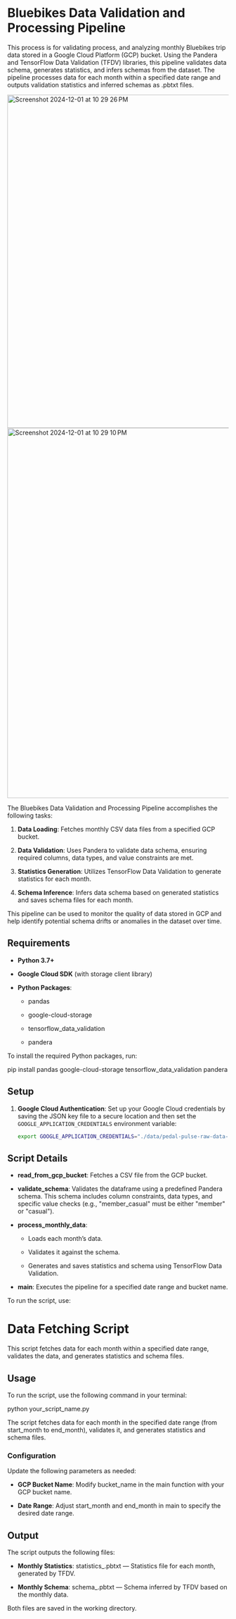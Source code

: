 Bluebikes Data Validation and Processing Pipeline
=================================================

This process is for validating process, and analyzing monthly Bluebikes trip data stored in a Google Cloud Platform (GCP) bucket. Using the Pandera and TensorFlow Data Validation (TFDV) libraries, this pipeline validates data schema, generates statistics, and infers schemas from the dataset. The pipeline processes data for each month within a specified date range and outputs validation statistics and inferred schemas as .pbtxt files.


<img width="757" alt="Screenshot 2024-12-01 at 10 29 26 PM" src="https://github.com/user-attachments/assets/64795e02-0164-4de3-8ec2-2d4e867a7f06">

<img width="841" alt="Screenshot 2024-12-01 at 10 29 10 PM" src="https://github.com/user-attachments/assets/630a9891-2d04-4d2e-bc11-28900c8273d2">


The Bluebikes Data Validation and Processing Pipeline accomplishes the following tasks:

1.  **Data Loading**: Fetches monthly CSV data files from a specified GCP bucket.
    
2.  **Data Validation**: Uses Pandera to validate data schema, ensuring required columns, data types, and value constraints are met.
    
3.  **Statistics Generation**: Utilizes TensorFlow Data Validation to generate statistics for each month.
    
4.  **Schema Inference**: Infers data schema based on generated statistics and saves schema files for each month.
    

This pipeline can be used to monitor the quality of data stored in GCP and help identify potential schema drifts or anomalies in the dataset over time.

Requirements
------------

*   **Python 3.7+**
    
*   **Google Cloud SDK** (with storage client library)
    
*   **Python Packages**:
    
    *   pandas
        
    *   google-cloud-storage
        
    *   tensorflow\_data\_validation
        
    *   pandera
        

To install the required Python packages, run:

pip install pandas google-cloud-storage tensorflow_data_validation pandera

## Setup

1. **Google Cloud Authentication**: Set up your Google Cloud credentials by saving the JSON key file to a secure location and then set the `GOOGLE_APPLICATION_CREDENTIALS` environment variable:

   ```bash
   export GOOGLE_APPLICATION_CREDENTIALS="./data/pedal-pulse-raw-data-5b8626b891ce.json"

Script Details
--------------

*   **read\_from\_gcp\_bucket**: Fetches a CSV file from the GCP bucket.
    
*   **validate\_schema**: Validates the dataframe using a predefined Pandera schema. This schema includes column constraints, data types, and specific value checks (e.g., "member\_casual" must be either "member" or "casual").
    
*   **process\_monthly\_data**:
    
    *   Loads each month’s data.
        
    *   Validates it against the schema.
        
    *   Generates and saves statistics and schema using TensorFlow Data Validation.
        
*   **main**: Executes the pipeline for a specified date range and bucket name.
  

To run the script, use:
# Data Fetching Script

This script fetches data for each month within a specified date range, validates the data, and generates statistics and schema files.

## Usage

To run the script, use the following command in your terminal:

python your_script_name.py

The script fetches data for each month in the specified date range (from start\_month to end\_month), validates it, and generates statistics and schema files.

### Configuration

Update the following parameters as needed:

*   **GCP Bucket Name**: Modify bucket\_name in the main function with your GCP bucket name.
    
*   **Date Range**: Adjust start\_month and end\_month in main to specify the desired date range.
    

Output
------

The script outputs the following files:

*   **Monthly Statistics**: statistics\_.pbtxt — Statistics file for each month, generated by TFDV.
    
*   **Monthly Schema**: schema\_.pbtxt — Schema inferred by TFDV based on the monthly data.
    

Both files are saved in the working directory.
